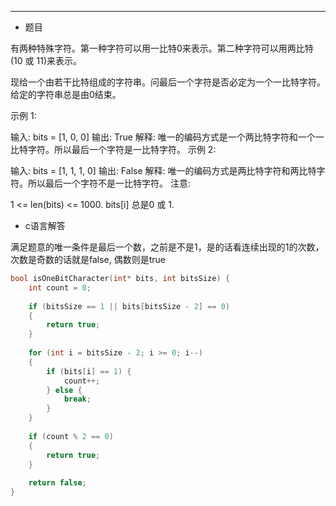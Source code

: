 ****

- 题目

有两种特殊字符。第一种字符可以用一比特0来表示。第二种字符可以用两比特(10 或 11)来表示。

现给一个由若干比特组成的字符串。问最后一个字符是否必定为一个一比特字符。给定的字符串总是由0结束。

示例 1:

输入: 
bits = [1, 0, 0]
输出: True
解释: 
唯一的编码方式是一个两比特字符和一个一比特字符。所以最后一个字符是一比特字符。
示例 2:

输入: 
bits = [1, 1, 1, 0]
输出: False
解释: 
唯一的编码方式是两比特字符和两比特字符。所以最后一个字符不是一比特字符。
注意:

1 <= len(bits) <= 1000.
bits[i] 总是0 或 1.

- c语言解答

满足题意的唯一条件是最后一个数，之前是不是1，是的话看连续出现的1的次数，次数是奇数的话就是false, 偶数则是true

```c
bool isOneBitCharacter(int* bits, int bitsSize) {
    int count = 0;
    
    if (bitsSize == 1 || bits[bitsSize - 2] == 0)
    {
        return true;
    }
    
    for (int i = bitsSize - 2; i >= 0; i--)
    {
        if (bits[i] == 1) {
            count++;
        } else {
            break;
        }
    }
    
    if (count % 2 == 0)
    {
        return true;
    }
    
    return false;
}
```